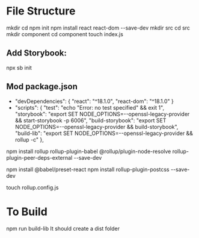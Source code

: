 # File Structure

mkdir <projectName>
cd <projectName>
    npm init
    npm install react react-dom --save-dev
    mkdir src
    cd src
        mkdir component
        cd component
            touch index.js
## Add Storybook:
npx sb init
## Mod package.json
+   "devDependencies": {
        "react": "^18.1.0",
        "react-dom": "^18.1.0"
    }
+   "scripts": {
        "test": "echo \"Error: no test specified\" && exit 1",
        "storybook": "export SET NODE_OPTIONS=--openssl-legacy-provider && start-storybook -p 6006",
        "build-storybook": "export SET NODE_OPTIONS=--openssl-legacy-provider && build-storybook",
        "build-lib": "export SET NODE_OPTIONS=--openssl-legacy-provider && rollup -c"
    },



npm install rollup rollup-plugin-babel @rollup/plugin-node-resolve rollup-plugin-peer-deps-external --save-dev

npm install @babel/preset-react
npm install rollup-plugin-postcss --save-dev

touch rollup.config.js

# To Build
npm run build-lib
It should create a dist folder